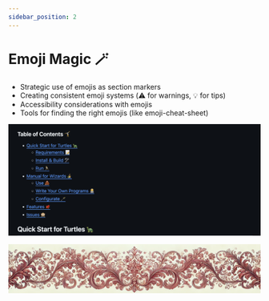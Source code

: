 ```yaml
---
sidebar_position: 2
---
```


# Emoji Magic 🪄

- Strategic use of emojis as section markers
- Creating consistent emoji systems (⚠️ for warnings, 💡 for tips)
- Accessibility considerations with emojis
- Tools for finding the right emojis (like emoji-cheat-sheet)

![emojis](./emojis.png)

![ornament](../red-small.png)
